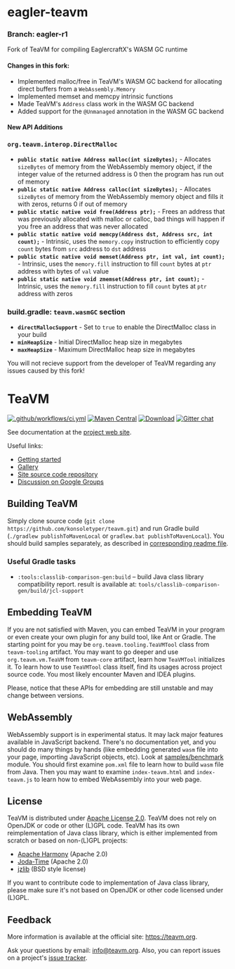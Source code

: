 # eagler-teavm

### Branch: eagler-r1

Fork of TeaVM for compiling EaglercraftX's WASM GC runtime

#### Changes in this fork:
- Implemented malloc/free in TeaVM's WASM GC backend for allocating direct buffers from a `WebAssembly.Memory`
- Implemented memset and memcpy intrinsic functions
- Made TeaVM's `Address` class work in the WASM GC backend
- Added support for the `@Unmanaged` annotation in the WASM GC backend

#### New API Additions

### `org.teavm.interop.DirectMalloc`
- **`public static native Address malloc(int sizeBytes);`** - Allocates `sizeBytes` of memory from the WebAssembly memory object, if the integer value of the returned address is 0 then the program has run out of memory
- **`public static native Address calloc(int sizeBytes);`** - Allocates `sizeBytes` of memory from the WebAssembly memory object and fills it with zeros, returns 0 if out of memory
- **`public static native void free(Address ptr);`** - Frees an address that was previously allocated with malloc or calloc, bad things will happen if you free an address that was never allocated
- **`public static native void memcpy(Address dst, Address src, int count);`** - Intrinsic, uses the `memory.copy` instruction to efficiently copy `count` bytes from `src` address to `dst` address
- **`public static native void memset(Address ptr, int val, int count);`** - Intrinsic, uses the `memory.fill` instruction to fill `count` bytes at `ptr` address with bytes of `val` value
- **`public static native void zmemset(Address ptr, int count);`** - Intrinsic, uses the `memory.fill` instruction to fill `count` bytes at `ptr` address with zeros

### build.gradle: `teavm.wasmGC` section
- **`directMallocSupport`** - Set to `true` to enable the DirectMalloc class in your build
- **`minHeapSize`** - Initial DirectMalloc heap size in megabytes
- **`maxHeapSize`** - Maximum DirectMalloc heap size in megabytes

You will not recieve support from the developer of TeaVM regarding any issues caused by this fork!

# TeaVM

[![.github/workflows/ci.yml](https://github.com/konsoletyper/teavm/actions/workflows/ci.yml/badge.svg)](https://github.com/konsoletyper/teavm/actions/workflows/ci.yml)
[![Maven Central](https://maven-badges.herokuapp.com/maven-central/org.teavm/teavm-maven-plugin/badge.svg)](https://maven-badges.herokuapp.com/maven-central/org.teavm/teavm-maven-plugin) 
[![Download](https://teavm.org/maven/latestBadge.svg)](https://teavm.org/maven/_latest)
[![Gitter chat](https://img.shields.io/badge/gitter-join%20chat-green.svg)](https://gitter.im/teavm/Lobby)

See documentation at the [project web site](https://teavm.org/).

Useful links:

* [Getting started](https://teavm.org/docs/intro/getting-started.html)
* [Gallery](https://teavm.org/gallery.html)
* [Site source code repository](https://github.com/konsoletyper/teavm-site)
* [Discussion on Google Groups](https://groups.google.com/forum/#!forum/teavm)


## Building TeaVM

Simply clone source code (`git clone https://github.com/konsoletyper/teavm.git`)
and run Gradle build (`./gradlew publishToMavenLocal` or `gradlew.bat publishToMavenLocal`).
You should build samples separately, as described in [corresponding readme file](samples/README.md).


### Useful Gradle tasks

* `:tools:classlib-comparison-gen:build` &ndash; build Java class library compatibility report.
  result is available at: `tools/classlib-comparison-gen/build/jcl-support`


## Embedding TeaVM

If you are not satisfied with Maven, you can embed TeaVM in your program 
or even create your own plugin for any build tool, like Ant or Gradle.
The starting point for you may be `org.teavm.tooling.TeaVMTool` class from `teavm-tooling` artifact. 
You may want to go deeper and use `org.teavm.vm.TeaVM` from `teavm-core` artifact, learn how `TeaVMTool` initializes it. 
To learn how to use `TeaVMTool` class itself, find its usages across project source code. 
You most likely encounter Maven and IDEA plugins.
  
Please, notice that these APIs for embedding are still unstable and may change between versions.


## WebAssembly

WebAssembly support is in experimental status. It may lack major features available in JavaScript backend. 
There's no documentation yet, and you should do many things by hands 
(like embedding generated `wasm` file into your page, importing JavaScript objects, etc).
Look at [samples/benchmark](https://github.com/konsoletyper/teavm/blob/master/samples/benchmark/) module.
You should first examine `pom.xml` file to learn how to build `wasm` file from Java.
Then you may want to examine `index-teavm.html` and `index-teavm.js`
to learn how to embed WebAssembly into your web page.


## License
 
TeaVM is distributed under [Apache License 2.0](https://www.apache.org/licenses/LICENSE-2.0).
TeaVM does not rely on OpenJDK or code or other (L)GPL code.
TeaVM has its own reimplementation of Java class library, which is either implemented from scratch or
based on non-(L)GPL projects:

* [Apache Harmony](https://harmony.apache.org/) (Apache 2.0)
* [Joda-Time](https://github.com/JodaOrg/joda-time) (Apache 2.0)
* [jzlib](https://github.com/ymnk/jzlib) (BSD style license)

If you want to contribute code to implementation of Java class library, 
please make sure it's not based on OpenJDK or other code licensed under (L)GPL.


## Feedback

More information is available at the official site: https://teavm.org.

Ask your questions by email: info@teavm.org. Also, you can report issues on a project's
[issue tracker](https://github.com/konsoletyper/teavm/issues).
